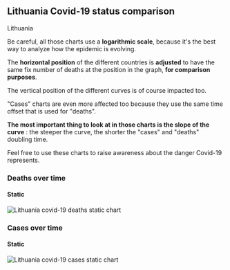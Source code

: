 ## Lithuania Covid-19 status comparison 

Lithuania



Be careful, all those charts use a **logarithmic scale**, because it's the best way to analyze how the epidemic is evolving.
 
The **horizontal position** of the different countries is **adjusted** to have the same fix number of deaths at the position in the graph, **for comparison purposes**.

The vertical position of the different curves is of course impacted too.

"Cases" charts are even more affected too because they use the same time offset that is used for "deaths".

**The most important thing to look at in those charts is the slope of the curve** : the steeper the curve, the shorter the "cases" and "deaths" doubling time.

Feel free to use these charts to raise awareness about the danger Covid-19 represents. 


 
### Deaths over time
 
#### Static
![Lithuania covid-19 deaths static chart](https://raw.githubusercontent.com/madlag/coronavirus_study/master/notebooks/graphs/2020-03-23/countries/Lithuania/2020-03-23_Lithuania_deaths.png "Lithuania covid-19 deaths static chart")   

 
### Cases over time
 
#### Static
![Lithuania covid-19 cases static chart](https://raw.githubusercontent.com/madlag/coronavirus_study/master/notebooks/graphs/2020-03-23/countries/Lithuania/2020-03-23_Lithuania_cases.png "Lithuania covid-19 cases static chart")   

